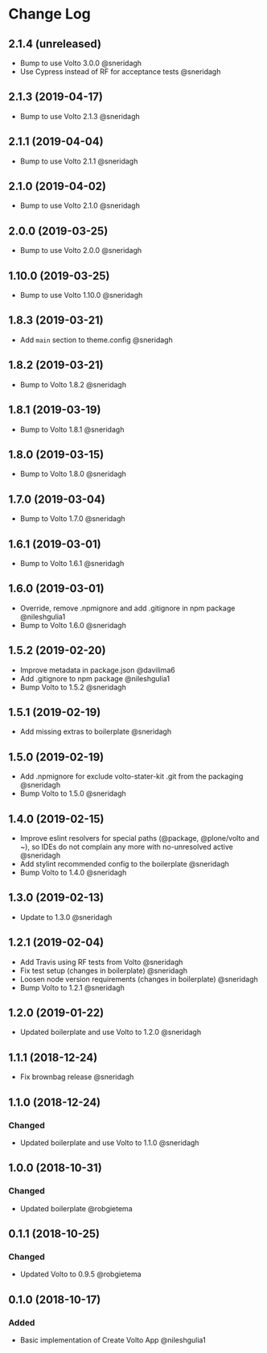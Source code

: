 # Change Log

## 2.1.4 (unreleased)

- Bump to use Volto 3.0.0 @sneridagh
- Use Cypress instead of RF for acceptance tests @sneridagh

## 2.1.3 (2019-04-17)

- Bump to use Volto 2.1.3 @sneridagh

## 2.1.1 (2019-04-04)

- Bump to use Volto 2.1.1 @sneridagh

## 2.1.0 (2019-04-02)

- Bump to use Volto 2.1.0 @sneridagh

## 2.0.0 (2019-03-25)

- Bump to use Volto 2.0.0 @sneridagh

## 1.10.0 (2019-03-25)

- Bump to use Volto 1.10.0 @sneridagh

## 1.8.3 (2019-03-21)

- Add `main` section to theme.config @sneridagh

## 1.8.2 (2019-03-21)

- Bump to Volto 1.8.2 @sneridagh

## 1.8.1 (2019-03-19)

- Bump to Volto 1.8.1 @sneridagh

## 1.8.0 (2019-03-15)

- Bump to Volto 1.8.0 @sneridagh

## 1.7.0 (2019-03-04)

- Bump to Volto 1.7.0 @sneridagh

## 1.6.1 (2019-03-01)

- Bump to Volto 1.6.1 @sneridagh

## 1.6.0 (2019-03-01)

- Override, remove .npmignore and add .gitignore in npm package @nileshgulia1
- Bump to Volto 1.6.0 @sneridagh

## 1.5.2 (2019-02-20)

- Improve metadata in package.json @davilima6
- Add .gitignore to npm package @nileshgulia1
- Bump Volto to 1.5.2 @sneridagh

## 1.5.1 (2019-02-19)

- Add missing extras to boilerplate @sneridagh

## 1.5.0 (2019-02-19)

- Add .npmignore for exclude volto-stater-kit .git from the packaging
  @sneridagh
- Bump Volto to 1.5.0 @sneridagh

## 1.4.0 (2019-02-15)

- Improve eslint resolvers for special paths (@package, @plone/volto and ~), so
  IDEs do not complain any more with no-unresolved active @sneridagh
- Add stylint recommended config to the boilerplate @sneridagh
- Bump Volto to 1.4.0 @sneridagh

## 1.3.0 (2019-02-13)

- Update to 1.3.0 @sneridagh

## 1.2.1 (2019-02-04)

- Add Travis using RF tests from Volto @sneridagh
- Fix test setup (changes in boilerplate) @sneridagh
- Loosen node version requirements (changes in boilerplate) @sneridagh
- Bump Volto to 1.2.1 @sneridagh

## 1.2.0 (2019-01-22)

- Updated boilerplate and use Volto to 1.2.0 @sneridagh

## 1.1.1 (2018-12-24)

- Fix brownbag release @sneridagh

## 1.1.0 (2018-12-24)

### Changed

- Updated boilerplate and use Volto to 1.1.0 @sneridagh

## 1.0.0 (2018-10-31)

### Changed

- Updated boilerplate @robgietema

## 0.1.1 (2018-10-25)

### Changed

- Updated Volto to 0.9.5 @robgietema

## 0.1.0 (2018-10-17)

### Added

- Basic implementation of Create Volto App @nileshgulia1
